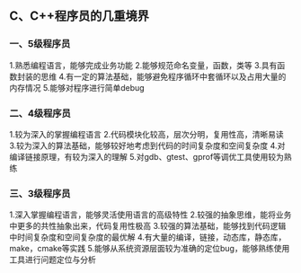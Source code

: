 ## C、C++程序员的几重境界
### 一、5级程序员
1.熟悉编程语言，能够完成业务功能
2.能够规范命名变量，函数，类等
3.具有函数封装的思维
4.有一定的算法基础，能够避免程序循环中套循环以及占用大量的内存情况
5.能够对程序进行简单debug
### 二、4级程序员
1.较为深入的掌握编程语言
2.代码模块化较高，层次分明，复用性高，清晰易读
3.较为深入的算法基础，能够较好地考虑到代码的时间复杂度和空间复杂度
4.对编译链接原理，有较为深入的理解
5.对gdb、gtest、gprof等调优工具使用较为熟练
### 三、3级程序员
1.深入掌握编程语言，能够灵活使用语言的高级特性
2.较强的抽象思维，能将业务中更多的共性抽象出来，代码复用性极高
3.较强的算法基础，能够找到代码逻辑中时间复杂度和空间复杂度的最优解
4.有大量的编译，链接，动态库，静态库，make，cmake等实践
5.能够从系统资源层面较为准确的定位bug，能够熟练使用工具进行问题定位与分析


